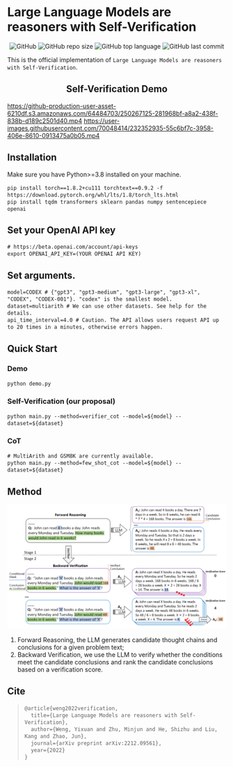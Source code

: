 # Large Language Models are reasoners with Self-Verification
<p align="center">
    <img alt="GitHub" src="https://img.shields.io/github/license/WENGSYX/Self-Verification.svg?color=blue&style=flat-square">
    <img alt="GitHub repo size" src="https://img.shields.io/github/repo-size/WENGSYX/Self-Verification">
    <img alt="GitHub top language" src="https://img.shields.io/github/languages/top/WENGSYX/Self-Verification">
    <img alt="GitHub last commit" src="https://img.shields.io/github/last-commit/WENGSYX/Self-Verification">
</p>

This is the official implementation of `Large Language Models are reasoners with Self-Verification`.

<h2 align="center"> Self-Verification Demo </h2>

https://github-production-user-asset-6210df.s3.amazonaws.com/64484703/250267125-281968bf-a8a2-438f-838b-d189c2501d40.mp4
https://user-images.githubusercontent.com/70048414/232352935-55c6bf7c-3958-406e-8610-0913475a0b05.mp4

## Installation
Make sure you have Python>=3.8 installed on your machine.
```
pip install torch==1.8.2+cu111 torchtext==0.9.2 -f https://download.pytorch.org/whl/lts/1.8/torch_lts.html
pip install tqdm transformers sklearn pandas numpy sentencepiece openai
```

## Set your OpenAI API key
```
# https://beta.openai.com/account/api-keys
export OPENAI_API_KEY=(YOUR OPENAI API KEY)
```

## Set arguments.
```
model=CODEX # {"gpt3", "gpt3-medium", "gpt3-large", "gpt3-xl", "CODEX", "CODEX-001"}. "codex" is the smallest model.
dataset=multiarith # We can use other datasets. See help for the details.
api_time_interval=4.0 # Caution. The API allows users request API up to 20 times in a minutes, otherwise errors happen.
```

## Quick Start

### Demo
```
python demo.py
```

### Self-Verification (our proposal)
```
python main.py --method=verifier_cot --model=${model} --dataset=${dataset}
```

### CoT
```
# MultiArith and GSM8K are currently available.
python main.py --method=few_shot_cot --model=${model} --dataset=${dataset}
```



## Method

![main](./img/method.png)

1. Forward Reasoning, the LLM generates candidate thought chains and conclusions for a given problem text; 
2. Backward Verification, we use the LLM to verify whether the conditions meet the candidate conclusions and rank the candidate conclusions based on a verification score.



## Cite

> ```
> @article{weng2022verification,
>   title={Large Language Models are reasoners with Self-Verification},
>   author={Weng, Yixuan and Zhu, Minjun and He, Shizhu and Liu, Kang and Zhao, Jun},
>   journal={arXiv preprint arXiv:2212.09561},
>   year={2022}
> }
> ```
